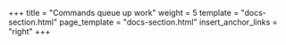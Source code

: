 +++
title = "Commands queue up work"
weight = 5
template = "docs-section.html"
page_template = "docs-section.html"
insert_anchor_links = "right"
+++
